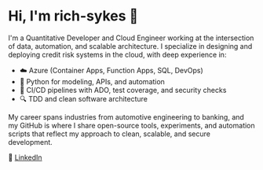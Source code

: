 # Hi, I'm rich-sykes 👋

I'm a Quantitative Developer and Cloud Engineer working at the intersection of data, automation, and scalable architecture. I specialize in designing and deploying credit risk systems in the cloud, with deep experience in:

- ☁️ Azure (Container Apps, Function Apps, SQL, DevOps)
- 🧠 Python for modeling, APIs, and automation
- 🔁 CI/CD pipelines with ADO, test coverage, and security checks
- 🔍 TDD and clean software architecture


My career spans industries from automotive engineering to banking, and my GitHub is where I share open-source tools, experiments, and automation scripts that reflect my approach to clean, scalable, and secure development.

🔗 [LinkedIn](https://uk.linkedin.com/in/richsykes)